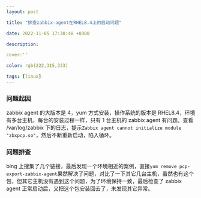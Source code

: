 ```yaml
---
layout: post

title: "排查zabbix-agent在RHEL8.4上的启动问题"

date: 2022-11-05 17:30:48 +0300

description:  

cover:'' 

color: rgb(222,315,333)

tags: [linux]
---
```


 

### 问题起因

zabbix agent 的大版本是 4，yum 方式安装，操作系统的版本是 RHEL8.4，环境有多台主机，每台的安装过程一样，只有 1 台主机的 zabbix agent 有问题。查看 /var/log/zabbix 下的日志，提示`Zabbix agent cannot initialize module "zbxpcp.so"`，然后不断重新启动，陷入循环。

### 问题排查

bing 上搜集了几个链接，最后发现一个环境相近的案例，直接`yum remove pcp-export-zabbix-agent`果然解决了问题，对比了一下其它几台主机，虽然也有这个包，但其它主机没有遇到这个问题，为了环境保持一致，最后检查了 zabbix agent 正常启动后，又把这个包安装回去了，未发现其它异常。